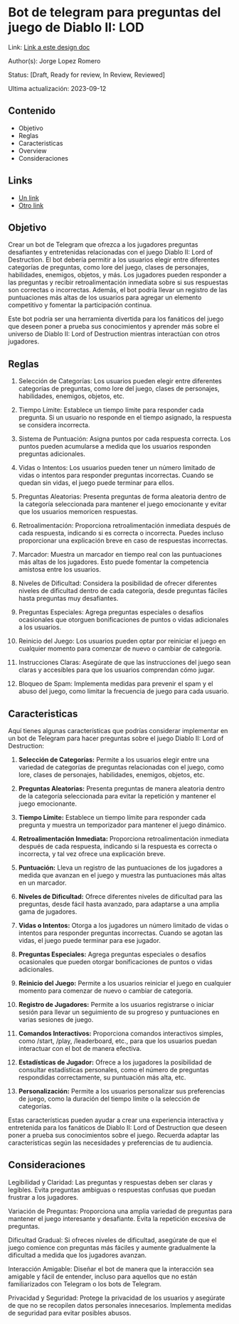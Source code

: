 # Bot de telegram para preguntas del juego de Diablo II: LOD

Link: [Link a este design doc](#)

Author(s): Jorge Lopez Romero

Status: [Draft, Ready for review, In Review, Reviewed]

Ultima actualización: 2023-09-12

## Contenido

- Objetivo
- Reglas
- Caracteristicas
- Overview
- Consideraciones

## Links

- [Un link](#)
- [Otro link](#)

## Objetivo

Crear un bot de Telegram que ofrezca a los jugadores preguntas desafiantes y entretenidas relacionadas con el juego Diablo II: Lord of Destruction. El bot debería permitir a los usuarios elegir entre diferentes categorías de preguntas, como lore del juego, clases de personajes, habilidades, enemigos, objetos, y más. Los jugadores pueden responder a las preguntas y recibir retroalimentación inmediata sobre si sus respuestas son correctas o incorrectas. Además, el bot podría llevar un registro de las puntuaciones más altas de los usuarios para agregar un elemento competitivo y fomentar la participación continua.

Este bot podría ser una herramienta divertida para los fanáticos del juego que deseen poner a prueba sus conocimientos y aprender más sobre el universo de Diablo II: Lord of Destruction mientras interactúan con otros jugadores.

## Reglas

1. Selección de Categorías: Los usuarios pueden elegir entre diferentes categorías de preguntas, como lore del juego, clases de personajes, habilidades, enemigos, objetos, etc.

2. Tiempo Límite: Establece un tiempo límite para responder cada pregunta. Si un usuario no responde en el tiempo asignado, la respuesta se considera incorrecta.

3. Sistema de Puntuación: Asigna puntos por cada respuesta correcta. Los puntos pueden acumularse a medida que los usuarios responden preguntas adicionales.

4. Vidas o Intentos: Los usuarios pueden tener un número limitado de vidas o intentos para responder preguntas incorrectas. Cuando se quedan sin vidas, el juego puede terminar para ellos.

5. Preguntas Aleatorias: Presenta preguntas de forma aleatoria dentro de la categoría seleccionada para mantener el juego emocionante y evitar que los usuarios memoricen respuestas.

6. Retroalimentación: Proporciona retroalimentación inmediata después de cada respuesta, indicando si es correcta o incorrecta. Puedes incluso proporcionar una explicación breve en caso de respuestas incorrectas.

7. Marcador: Muestra un marcador en tiempo real con las puntuaciones más altas de los jugadores. Esto puede fomentar la competencia amistosa entre los usuarios.

8. Niveles de Dificultad: Considera la posibilidad de ofrecer diferentes niveles de dificultad dentro de cada categoría, desde preguntas fáciles hasta preguntas muy desafiantes.

9. Preguntas Especiales: Agrega preguntas especiales o desafíos ocasionales que otorguen bonificaciones de puntos o vidas adicionales a los usuarios.

10. Reinicio del Juego: Los usuarios pueden optar por reiniciar el juego en cualquier momento para comenzar de nuevo o cambiar de categoría.

11. Instrucciones Claras: Asegúrate de que las instrucciones del juego sean claras y accesibles para que los usuarios comprendan cómo jugar.

12. Bloqueo de Spam: Implementa medidas para prevenir el spam y el abuso del juego, como limitar la frecuencia de juego para cada usuario.

## Caracteristicas

Aquí tienes algunas características que podrías considerar implementar en un bot de Telegram para hacer preguntas sobre el juego Diablo II: Lord of Destruction:

1. **Selección de Categorías:** Permite a los usuarios elegir entre una variedad de categorías de preguntas relacionadas con el juego, como lore, clases de personajes, habilidades, enemigos, objetos, etc.

2. **Preguntas Aleatorias:** Presenta preguntas de manera aleatoria dentro de la categoría seleccionada para evitar la repetición y mantener el juego emocionante.

3. **Tiempo Límite:** Establece un tiempo límite para responder cada pregunta y muestra un temporizador para mantener el juego dinámico.

4. **Retroalimentación Inmediata:** Proporciona retroalimentación inmediata después de cada respuesta, indicando si la respuesta es correcta o incorrecta, y tal vez ofrece una explicación breve.

5. **Puntuación:** Lleva un registro de las puntuaciones de los jugadores a medida que avanzan en el juego y muestra las puntuaciones más altas en un marcador.

6. **Niveles de Dificultad:** Ofrece diferentes niveles de dificultad para las preguntas, desde fácil hasta avanzado, para adaptarse a una amplia gama de jugadores.

7. **Vidas o Intentos:** Otorga a los jugadores un número limitado de vidas o intentos para responder preguntas incorrectas. Cuando se agotan las vidas, el juego puede terminar para ese jugador.

8. **Preguntas Especiales:** Agrega preguntas especiales o desafíos ocasionales que pueden otorgar bonificaciones de puntos o vidas adicionales.

9. **Reinicio del Juego:** Permite a los usuarios reiniciar el juego en cualquier momento para comenzar de nuevo o cambiar de categoría.

10. **Registro de Jugadores:** Permite a los usuarios registrarse o iniciar sesión para llevar un seguimiento de su progreso y puntuaciones en varias sesiones de juego.

11. **Comandos Interactivos:** Proporciona comandos interactivos simples, como /start, /play, /leaderboard, etc., para que los usuarios puedan interactuar con el bot de manera efectiva.

12. **Estadísticas de Jugador:** Ofrece a los jugadores la posibilidad de consultar estadísticas personales, como el número de preguntas respondidas correctamente, su puntuación más alta, etc.

13. **Personalización:** Permite a los usuarios personalizar sus preferencias de juego, como la duración del tiempo límite o la selección de categorías.

Estas características pueden ayudar a crear una experiencia interactiva y entretenida para los fanáticos de Diablo II: Lord of Destruction que deseen poner a prueba sus conocimientos sobre el juego. Recuerda adaptar las características según las necesidades y preferencias de tu audiencia.

## Consideraciones

Legibilidad y Claridad: Las preguntas y respuestas deben ser claras y legibles. Evita preguntas ambiguas o respuestas confusas que puedan frustrar a los jugadores.

Variación de Preguntas: Proporciona una amplia variedad de preguntas para mantener el juego interesante y desafiante. Evita la repetición excesiva de preguntas.

Dificultad Gradual: Si ofreces niveles de dificultad, asegúrate de que el juego comience con preguntas más fáciles y aumente gradualmente la dificultad a medida que los jugadores avanzan.

Interacción Amigable: Diseñar el bot de manera que la interacción sea amigable y fácil de entender, incluso para aquellos que no están familiarizados con Telegram o los bots de Telegram.

Privacidad y Seguridad: Protege la privacidad de los usuarios y asegúrate de que no se recopilen datos personales innecesarios. Implementa medidas de seguridad para evitar posibles abusos.
